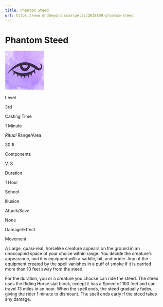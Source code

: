 ```yaml
---
title: Phantom Steed
url: https://www.dndbeyond.com/spells/2618859-phantom-steed
---
```


# Phantom Steed

![Phantom Steed](phantom-steed.png)

Level

3rd

Casting Time

1 Minute

*Ritual*
Range/Area

30 ft

Components

V, S

Duration

1 Hour

School

Illusion

Attack/Save

None

Damage/Effect

Movement

A Large, quasi-real, horselike creature appears on the ground in an unoccupied space of your choice within range. You decide the creature’s appearance, and it is equipped with a saddle, bit, and bridle. Any of the equipment created by the spell vanishes in a puff of smoke if it is carried more than 10 feet away from the steed.

For the duration, you or a creature you choose can ride the steed. The steed uses the Riding Horse stat block, except it has a Speed of 100 feet and can travel 13 miles in an hour. When the spell ends, the steed gradually fades, giving the rider 1 minute to dismount. The spell ends early if the steed takes any damage.